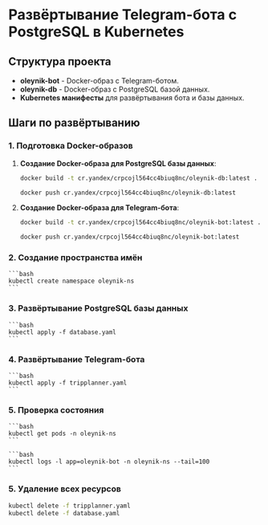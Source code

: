 # Развёртывание Telegram-бота с PostgreSQL в Kubernetes

## Структура проекта

- **oleynik-bot** - Docker-образ с Telegram-ботом.
- **oleynik-db** - Docker-образ с PostgreSQL базой данных.
- **Kubernetes манифесты** для развёртывания бота и базы данных.

## Шаги по развёртыванию

### 1. Подготовка Docker-образов

1. **Создание Docker-образа для PostgreSQL базы данных**:

    ```bash
    docker build -t cr.yandex/crpcojl564cc4biuq8nc/oleynik-db:latest .
    ```

    ```bash
    docker push cr.yandex/crpcojl564cc4biuq8nc/oleynik-db:latest
    ```

2. **Создание Docker-образа для Telegram-бота**:

    ```bash
    docker build -t cr.yandex/crpcojl564cc4biuq8nc/oleynik-bot:latest .
    ```

    ```bash
    docker push cr.yandex/crpcojl564cc4biuq8nc/oleynik-bot:latest
    ```

### 2. Создание пространства имён

    ```bash
    kubectl create namespace oleynik-ns
    ```

### 3. Развёртывание PostgreSQL базы данных

    ```bash
    kubectl apply -f database.yaml
    ```

### 4. Развёртывание Telegram-бота

    ```bash
    kubectl apply -f tripplanner.yaml
    ```

### 5. Проверка состояния

    ```bash
    kubectl get pods -n oleynik-ns
    ```

    ```bash
    kubectl logs -l app=oleynik-bot -n oleynik-ns --tail=100
    ```

### 5. Удаление всех ресурсов

```bash
kubectl delete -f tripplanner.yaml
kubectl delete -f database.yaml
